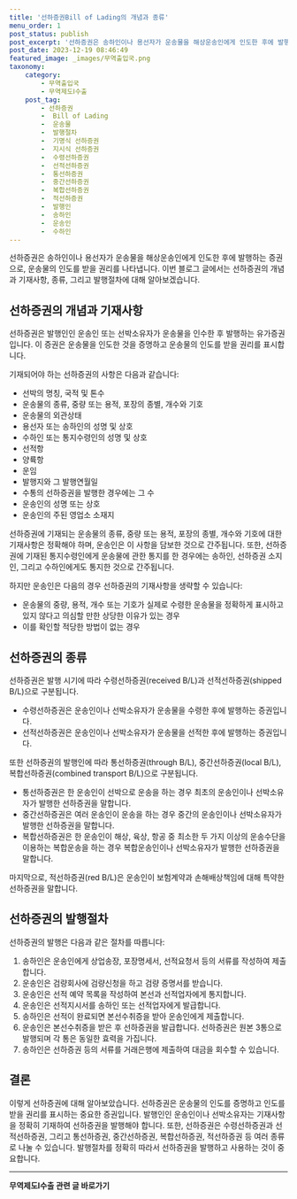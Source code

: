```yaml
---
title: '선하증권Bill of Lading의 개념과 종류'
menu_order: 1
post_status: publish
post_excerpt: '선하증권은 송하인이나 용선자가 운송물을 해상운송인에게 인도한 후에 발행하는 증권으로, 운송물의 인도를 받을 권리를 나타냅니다. 이번 블로그 글에서는 선하증권의 개념과 기재사항, 종류, 그리고 발행절차에 대해 알아보겠습니다.'
post_date: 2023-12-19 08:46:49
featured_image: _images/무역출입국.png
taxonomy:
    category:
        - 무역출입국
        - 무역제도Ⅰ수출
    post_tag:
        - 선하증권
        -  Bill of Lading
        -  운송물
        -  발행절차
        -  기명식 선하증권
        -  지시식 선하증권
        -  수령선하증권
        -  선적선하증권
        -  통선하증권
        -  중간선하증권
        -  복합선하증권
        -  적선하증권
        -  발행인
        -  송하인
        -  운송인
        -  수하인
---
```



선하증권은 송하인이나 용선자가 운송물을 해상운송인에게 인도한 후에 발행하는 증권으로, 운송물의 인도를 받을 권리를 나타냅니다. 이번 블로그 글에서는 선하증권의 개념과 기재사항, 종류, 그리고 발행절차에 대해 알아보겠습니다.

## 선하증권의 개념과 기재사항

선하증권은 발행인인 운송인 또는 선박소유자가 운송물을 인수한 후 발행하는 유가증권입니다. 이 증권은 운송물을 인도한 것을 증명하고 운송물의 인도를 받을 권리를 표시합니다.

기재되어야 하는 선하증권의 사항은 다음과 같습니다:
- 선박의 명칭, 국적 및 톤수
- 운송물의 종류, 중량 또는 용적, 포장의 종별, 개수와 기호
- 운송물의 외관상태
- 용선자 또는 송하인의 성명 및 상호
- 수하인 또는 통지수령인의 성명 및 상호
- 선적항
- 양륙항
- 운임
- 발행지와 그 발행연월일
- 수통의 선하증권을 발행한 경우에는 그 수
- 운송인의 성명 또는 상호
- 운송인의 주된 영업소 소재지

선하증권에 기재되는 운송물의 종류, 중량 또는 용적, 포장의 종별, 개수와 기호에 대한 기재사항은 정확해야 하며, 운송인은 이 사항을 담보한 것으로 간주됩니다. 또한, 선하증권에 기재된 통지수령인에게 운송물에 관한 통지를 한 경우에는 송하인, 선하증권 소지인, 그리고 수하인에게도 통지한 것으로 간주됩니다.

하지만 운송인은 다음의 경우 선하증권의 기재사항을 생략할 수 있습니다:
- 운송물의 중량, 용적, 개수 또는 기호가 실제로 수령한 운송물을 정확하게 표시하고 있지 않다고 의심할 만한 상당한 이유가 있는 경우
- 이를 확인할 적당한 방법이 없는 경우

## 선하증권의 종류

선하증권은 발행 시기에 따라 수령선하증권(received B/L)과 선적선하증권(shipped B/L)으로 구분됩니다.
- 수령선하증권은 운송인이나 선박소유자가 운송물을 수령한 후에 발행하는 증권입니다.
- 선적선하증권은 운송인이나 선박소유자가 운송물을 선적한 후에 발행하는 증권입니다.

또한 선하증권의 발행인에 따라 통선하증권(through B/L), 중간선하증권(local B/L), 복합선하증권(combined transport B/L)으로 구분됩니다.
- 통선하증권은 한 운송인이 선박으로 운송을 하는 경우 최초의 운송인이나 선박소유자가 발행한 선하증권을 말합니다.
- 중간선하증권은 여러 운송인이 운송을 하는 경우 중간의 운송인이나 선박소유자가 발행한 선하증권을 말합니다.
- 복합선하증권은 한 운송인이 해상, 육상, 항공 중 최소한 두 가지 이상의 운송수단을 이용하는 복합운송을 하는 경우 복합운송인이나 선박소유자가 발행한 선하증권을 말합니다.

마지막으로, 적선하증권(red B/L)은 운송인이 보험계약과 손해배상책임에 대해 특약한 선하증권을 말합니다.

## 선하증권의 발행절차

선하증권의 발행은 다음과 같은 절차를 따릅니다:
1. 송하인은 운송인에게 상업송장, 포장명세서, 선적요청서 등의 서류를 작성하여 제출합니다.
2. 운송인은 검량회사에 검량신청을 하고 검량 증명서를 받습니다.
3. 운송인은 선적 예약 목록을 작성하여 본선과 선적업자에게 통지합니다.
4. 운송인은 선적지시서를 송하인 또는 선적업자에게 발급합니다.
5. 송하인은 선적이 완료되면 본선수취증을 받아 운송인에게 제출합니다.
6. 운송인은 본선수취증을 받은 후 선하증권을 발급합니다. 선하증권은 원본 3통으로 발행되며 각 통은 동일한 효력을 가집니다.
7. 송하인은 선하증권 등의 서류를 거래은행에 제출하여 대금을 회수할 수 있습니다.

## 결론

이렇게 선하증권에 대해 알아보았습니다. 선하증권은 운송물의 인도를 증명하고 인도를 받을 권리를 표시하는 중요한 증권입니다. 발행인인 운송인이나 선박소유자는 기재사항을 정확히 기재하여 선하증권을 발행해야 합니다. 또한, 선하증권은 수령선하증권과 선적선하증권, 그리고 통선하증권, 중간선하증권, 복합선하증권, 적선하증권 등 여러 종류로 나눌 수 있습니다. 발행절차를 정확히 따라서 선하증권을 발행하고 사용하는 것이 중요합니다.


<!-- wp:separator -->
<hr class="wp-block-separator has-alpha-channel-opacity"/>
<!-- /wp:separator -->

<!-- wp:group {"backgroundColor":"base","layout":{"type":"constrained"}} -->
<div class="wp-block-group has-base-background-color has-background"><!-- wp:paragraph {"align":"center","fontSize":"medium"} -->
<p class="has-text-align-center has-large-font-size"><strong>무역제도Ⅰ수출 관련 글 바로가기</strong></p>
<!-- /wp:paragraph -->


<!-- wp:latest-posts
{"categories":[{"id":14332,"count":19,"description":"","link":"https://uknowlaw.com/category/%eb%ac%b4%ec%97%ad%ec%a0%9c%eb%8f%84%e2%85%b0%ec%88%98%ec%b6%9c/","name":"무역제도Ⅰ수출","slug":"무역제도Ⅰ수출","taxonomy":"category","parent":0,"meta":[],"_links":{"self":[{"href":"https://uknowlaw.com/wp-json/wp/v2/categories/14332"}],"collection":[{"href":"https://uknowlaw.com/wp-json/wp/v2/categories"}],"about":[{"href":"https://uknowlaw.com/wp-json/wp/v2/taxonomies/category"}],"wp:post_type":[{"href":"https://uknowlaw.com/wp-json/wp/v2/posts?categories=14332"}],"curies":[{"name":"wp","href":"https://api.w.org/{rel}","templated":true}]}}],"postsToShow":100,"excerptLength":28,"postLayout":"grid","columns":2,"featuredImageAlign":"left","featuredImageSizeSlug":"large","fontSize":"small"} /--></div>
<!-- /wp:group -->